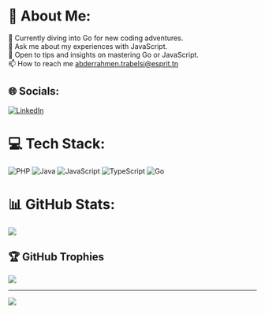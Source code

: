 # 💫 About Me:
🔭 Currently diving into Go for new coding adventures.<br>👯 Ask me about my experiences with JavaScript.<br>🤝 Open to tips and insights on mastering Go or JavaScript.<br>📫 How to reach me abderrahmen.trabelsi@esprit.tn


## 🌐 Socials:
[![LinkedIn](https://img.shields.io/badge/LinkedIn-%230077B5.svg?logo=linkedin&logoColor=white)](https://linkedin.com/in/https://www.linkedin.com/in/abderrahmen-trabelsi/) 

# 💻 Tech Stack:
![PHP](https://img.shields.io/badge/php-%23777BB4.svg?style=for-the-badge&logo=php&logoColor=white) ![Java](https://img.shields.io/badge/java-%23ED8B00.svg?style=for-the-badge&logo=openjdk&logoColor=white) ![JavaScript](https://img.shields.io/badge/javascript-%23323330.svg?style=for-the-badge&logo=javascript&logoColor=%23F7DF1E) ![TypeScript](https://img.shields.io/badge/typescript-%23007ACC.svg?style=for-the-badge&logo=typescript&logoColor=white) ![Go](https://img.shields.io/badge/go-%2300ADD8.svg?style=for-the-badge&logo=go&logoColor=white)
# 📊 GitHub Stats:
![](https://github-readme-stats.vercel.app/api/top-langs/?username=abderahmentrabelsi&theme=dark&hide_border=false&include_all_commits=false&count_private=false&layout=compact)

## 🏆 GitHub Trophies
![](https://github-profile-trophy.vercel.app/?username=abderahmentrabelsi&theme=radical&no-frame=false&no-bg=true&margin-w=4)



---
[![](https://visitcount.itsvg.in/api?id=abderahmentrabelsi&icon=0&color=0)](https://visitcount.itsvg.in)

<!-- Proudly created with GPRM ( https://gprm.itsvg.in ) -->
